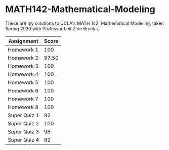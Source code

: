 # MATH142-Mathematical-Modeling

These are my solutions to UCLA's MATH 142, Mathematical Modeling, taken Spring 2020 with Professor Leif Zinn Brooks.


Assignment | Score
----       | ----
Homework 1 | 100
Homework 2 | 97.50
Homework 3 | 100
Homework 4 | 100
Homework 5 | 100
Homework 6 | 100
Homework 7 | 100
Homework 8 | 100
Super Quiz 1 | 92
Super Quiz 2 | 100
Super Quiz 3 | 98
Super Quiz 4 | 82

